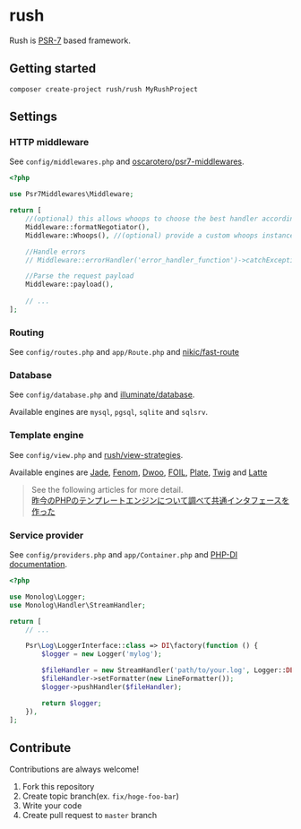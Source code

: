 # rush

Rush is [PSR-7](http://www.php-fig.org/psr/psr-7/) based framework.

## Getting started

```
composer create-project rush/rush MyRushProject
```

## Settings

### HTTP middleware
See `config/middlewares.php` and [oscarotero/psr7-middlewares](https://github.com/oscarotero/psr7-middlewares).

```php
<?php

use Psr7Middlewares\Middleware;

return [
    //(optional) this allows whoops to choose the best handler according with the expected format
    Middleware::formatNegotiator(),
    Middleware::Whoops(), //(optional) provide a custom whoops instance

    //Handle errors
    // Middleware::errorHandler('error_handler_function')->catchExceptions(true),

    //Parse the request payload
    Middleware::payload(),
    
    // ...
];
```

### Routing
See `config/routes.php` and `app/Route.php` and [nikic/fast-route](https://github.com/nikic/FastRoute)

### Database
See `config/database.php` and [illuminate/database](https://github.com/illuminate/database).

Available engines are `mysql`, `pgsql`, `sqlite` and `sqlsrv`.

### Template engine
See `config/view.php` and [rush/view-strategies](https://github.com/Leko/php-view-strategies).

Available engines are [Jade](https://github.com/everzet/jade.php), [Fenom](https://github.com/fenom-template/fenom), [Dwoo](https://github.com/dwoo-project/dwoo), [FOIL](https://github.com/FoilPHP/Foil), [Plate](http://platesphp.com/engine/folders/), [Twig](https://github.com/twigphp/Twig) and [Latte](https://github.com/nette/latte)

> See the following articles for more detail.  
> [昨今のPHPのテンプレートエンジンについて調べて共通インタフェースを作った](http://leko.jp/archives/840)

### Service provider
See `config/providers.php` and `app/Container.php` and [PHP-DI documentation](http://php-di.org/doc/php-definitions.html).

```php
<?php

use Monolog\Logger;
use Monolog\Handler\StreamHandler;

return [
    // ...

    Psr\Log\LoggerInterface::class => DI\factory(function () {
        $logger = new Logger('mylog');

        $fileHandler = new StreamHandler('path/to/your.log', Logger::DEBUG);
        $fileHandler->setFormatter(new LineFormatter());
        $logger->pushHandler($fileHandler);

        return $logger;
    }),
];
```


## Contribute

Contributions are always welcome!

1. Fork this repository
1. Create topic branch(ex. `fix/hoge-foo-bar`)
1. Write your code
1. Create pull request to `master` branch
